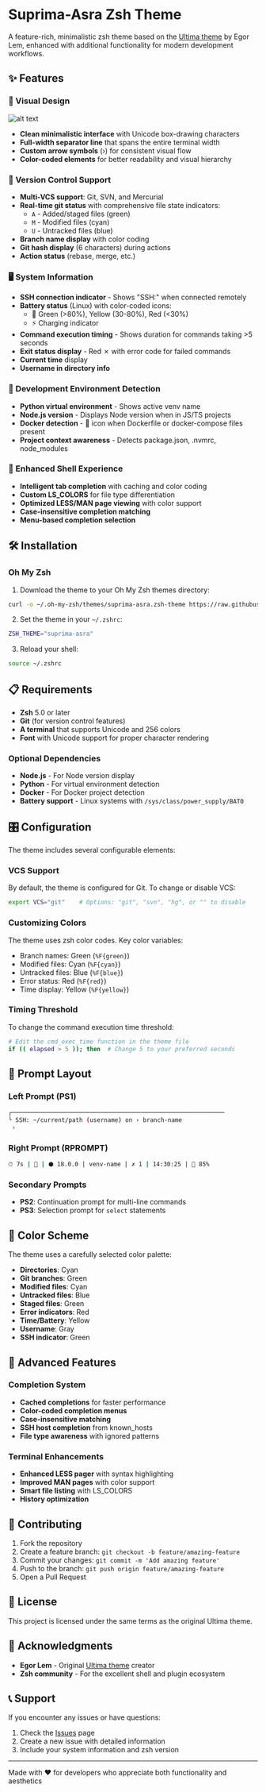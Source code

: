 # Suprima-Asra Zsh Theme

A feature-rich, minimalistic zsh theme based on the [Ultima theme](https://github.com/egorlem/ultima.zsh-theme) by Egor Lem, enhanced with additional functionality for modern development workflows.

## ✨ Features

### 🎨 Visual Design

![alt text](sample/sample.png)

- **Clean minimalistic interface** with Unicode box-drawing characters
- **Full-width separator line** that spans the entire terminal width
- **Custom arrow symbols** (›) for consistent visual flow
- **Color-coded elements** for better readability and visual hierarchy

### 🔧 Version Control Support

- **Multi-VCS support**: Git, SVN, and Mercurial
- **Real-time git status** with comprehensive file state indicators:
  - `A` - Added/staged files (green)
  - `M` - Modified files (cyan)
  - `U` - Untracked files (blue)
- **Branch name display** with color coding
- **Git hash display** (6 characters) during actions
- **Action status** (rebase, merge, etc.)

### 🖥️ System Information

- **SSH connection indicator** - Shows "SSH:" when connected remotely
- **Battery status** (Linux) with color-coded icons:
  - 🔋 Green (>80%), Yellow (30-80%), Red (<30%)
  - ⚡ Charging indicator
- **Command execution timing** - Shows duration for commands taking >5 seconds
- **Exit status display** - Red ✗ with error code for failed commands
- **Current time** display
- **Username in directory info**

### 🚀 Development Environment Detection

- **Python virtual environment** - Shows active venv name
- **Node.js version** - Displays Node version when in JS/TS projects
- **Docker detection** - 🐳 icon when Dockerfile or docker-compose files present
- **Project context awareness** - Detects package.json, .nvmrc, node_modules

### 🎯 Enhanced Shell Experience

- **Intelligent tab completion** with caching and color coding
- **Custom LS_COLORS** for file type differentiation
- **Optimized LESS/MAN page viewing** with color support
- **Case-insensitive completion matching**
- **Menu-based completion selection**

## 🛠️ Installation

### Oh My Zsh

1. Download the theme to your Oh My Zsh themes directory:

```bash
curl -o ~/.oh-my-zsh/themes/suprima-asra.zsh-theme https://raw.githubusercontent.com/mohdismailmatasin/suprima-asra/main/suprima-asra.zsh-theme
```

2. Set the theme in your `~/.zshrc`:

```bash
ZSH_THEME="suprima-asra"
```

3. Reload your shell:

```bash
source ~/.zshrc
```

## 📋 Requirements

- **Zsh** 5.0 or later
- **Git** (for version control features)
- **A terminal** that supports Unicode and 256 colors
- **Font** with Unicode support for proper character rendering

### Optional Dependencies

- **Node.js** - For Node version display
- **Python** - For virtual environment detection
- **Docker** - For Docker project detection
- **Battery support** - Linux systems with `/sys/class/power_supply/BAT0`

## 🎛️ Configuration

The theme includes several configurable elements:

### VCS Support

By default, the theme is configured for Git. To change or disable VCS:

```bash
export VCS="git"    # Options: "git", "svn", "hg", or "" to disable
```

### Customizing Colors

The theme uses zsh color codes. Key color variables:

- Branch names: Green (`%F{green}`)
- Modified files: Cyan (`%F{cyan}`)
- Untracked files: Blue (`%F{blue}`)
- Error status: Red (`%F{red}`)
- Time display: Yellow (`%F{yellow}`)

### Timing Threshold

To change the command execution time threshold:

```bash
# Edit the cmd_exec_time function in the theme file
if (( elapsed > 5 )); then  # Change 5 to your preferred seconds
```

## 📱 Prompt Layout

### Left Prompt (PS1)

```bash
┌────────────────────────────────────────────────────────────
└ SSH: ~/current/path (username) on › branch-name
 › 
```

### Right Prompt (RPROMPT)

```bash
⏱ 7s | 🐳 | ⬢ 18.0.0 | venv-name | ✗ 1 | 14:30:25 | 🔋 85%
```

### Secondary Prompts

- **PS2**: Continuation prompt for multi-line commands
- **PS3**: Selection prompt for `select` statements

## 🎨 Color Scheme

The theme uses a carefully selected color palette:

- **Directories**: Cyan
- **Git branches**: Green
- **Modified files**: Cyan
- **Untracked files**: Blue
- **Staged files**: Green
- **Error indicators**: Red
- **Time/Battery**: Yellow
- **Username**: Gray
- **SSH indicator**: Green

## 🔧 Advanced Features

### Completion System

- **Cached completions** for faster performance
- **Color-coded completion menus**
- **Case-insensitive matching**
- **SSH host completion** from known_hosts
- **File type awareness** with ignored patterns

### Terminal Enhancements

- **Enhanced LESS pager** with syntax highlighting
- **Improved MAN pages** with color support
- **Smart file listing** with LS_COLORS
- **History optimization**

## 🤝 Contributing

1. Fork the repository
2. Create a feature branch: `git checkout -b feature/amazing-feature`
3. Commit your changes: `git commit -m 'Add amazing feature'`
4. Push to the branch: `git push origin feature/amazing-feature`
5. Open a Pull Request

## 📜 License

This project is licensed under the same terms as the original Ultima theme.

## 🙏 Acknowledgments

- **Egor Lem** - Original [Ultima theme](https://github.com/egorlem/ultima.zsh-theme) creator
- **Zsh community** - For the excellent shell and plugin ecosystem

## 📞 Support

If you encounter any issues or have questions:

1. Check the [Issues](https://github.com/mohdismailmatasin/suprima-asra/issues) page
2. Create a new issue with detailed information
3. Include your system information and zsh version

---

Made with ❤️ for developers who appreciate both functionality and aesthetics
